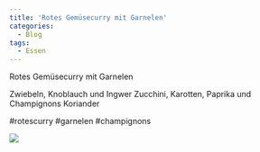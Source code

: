 ```yaml
---
title: 'Rotes Gemüsecurry mit Garnelen'
categories:
  - Blog
tags:
  - Essen
---
```


Rotes Gemüsecurry mit Garnelen

Zwiebeln, Knoblauch und Ingwer
Zucchini, Karotten, Paprika und Champignons
Koriander

#rotescurry #garnelen #champignons


![](..\..\.\assets\2021-01-23-curry\1.jpg)
